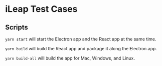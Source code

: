 # iLeap Test Cases

## Scripts

```yarn start``` will start the Electron app and the React app at the same time.  

```yarn build``` will build the React app and package it along the Electron app.

```yarn build-all``` will build the app for Mac, Windows, and Linux.
